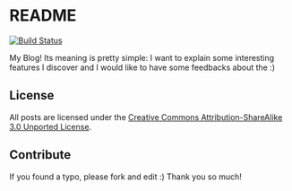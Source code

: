 # README

[![Build Status](https://travis-ci.org/egeloen/egeloen.github.com.png?branch=master)](https://travis-ci.org/egeloen/egeloen.github.com)

My Blog! Its meaning is pretty simple: I want to explain some interesting features I discover and I would like to have
some feedbacks about the :)

## License

All posts are licensed under the [Creative Commons Attribution-ShareAlike 3.0 Unported License](http://creativecommons.org/licenses/by-sa/3.0/).

## Contribute

If you found a typo, please fork and edit :) Thank you so much!
